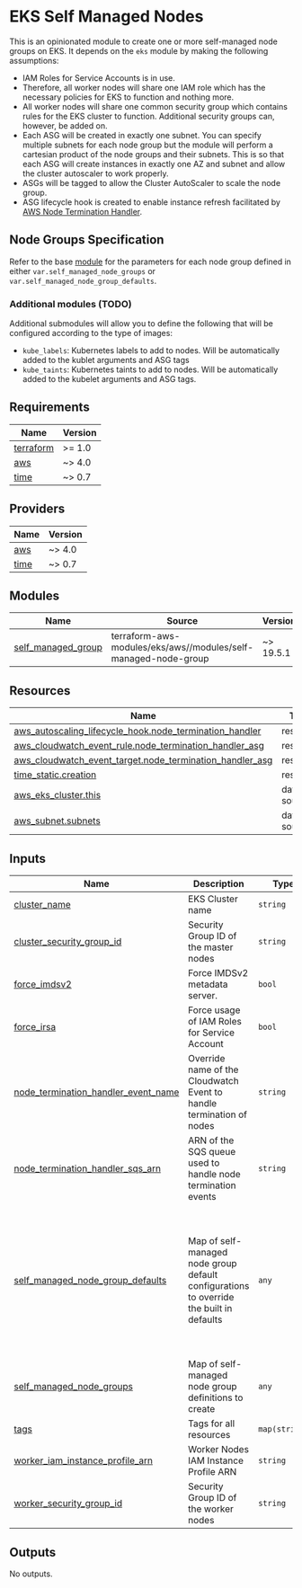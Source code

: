 # EKS Self Managed Nodes

This is an opinionated module to create one or more self-managed node groups on EKS. It depends on
the `eks` module by making the following assumptions:

- IAM Roles for Service Accounts is in use.
- Therefore, all worker nodes will share one IAM role which has the necessary policies for EKS
  to function and nothing more.
- All worker nodes will share one common security group which contains rules for the EKS cluster
  to function. Additional security groups can, however, be added on.
- Each ASG will be created in exactly one subnet. You can specify multiple subnets for each node
  group but the module will perform a cartesian product of the node groups and their subnets. This
  is so that each ASG will create instances in exactly one AZ and subnet and allow the cluster
  autoscaler to work properly.
- ASGs will be tagged to allow the Cluster AutoScaler to scale the node group.
- ASG lifecycle hook is created to enable instance refresh facilitated by
  [AWS Node Termination Handler](https://github.com/aws/aws-node-termination-handler).

## Node Groups Specification

Refer to the base
[module](https://github.com/terraform-aws-modules/terraform-aws-eks/tree/master/modules/self-managed-node-group)
for the parameters for each node group defined in either `var.self_managed_node_groups` or
`var.self_managed_node_group_defaults`.

### Additional modules (TODO)

Additional submodules will allow you to define the following that will be configured according to
the type of images:

- `kube_labels`: Kubernetes labels to add to nodes.
  Will be automatically added to the kublet arguments and ASG tags
- `kube_taints`: Kubernetes taints to add to nodes.
  Will be automatically added to the kubelet arguments and ASG tags.

<!-- BEGIN_TF_DOCS -->
## Requirements

| Name | Version |
|------|---------|
| <a name="requirement_terraform"></a> [terraform](#requirement\_terraform) | >= 1.0 |
| <a name="requirement_aws"></a> [aws](#requirement\_aws) | ~> 4.0 |
| <a name="requirement_time"></a> [time](#requirement\_time) | ~> 0.7 |

## Providers

| Name | Version |
|------|---------|
| <a name="provider_aws"></a> [aws](#provider\_aws) | ~> 4.0 |
| <a name="provider_time"></a> [time](#provider\_time) | ~> 0.7 |

## Modules

| Name | Source | Version |
|------|--------|---------|
| <a name="module_self_managed_group"></a> [self\_managed\_group](#module\_self\_managed\_group) | terraform-aws-modules/eks/aws//modules/self-managed-node-group | ~> 19.5.1 |

## Resources

| Name | Type |
|------|------|
| [aws_autoscaling_lifecycle_hook.node_termination_handler](https://registry.terraform.io/providers/hashicorp/aws/latest/docs/resources/autoscaling_lifecycle_hook) | resource |
| [aws_cloudwatch_event_rule.node_termination_handler_asg](https://registry.terraform.io/providers/hashicorp/aws/latest/docs/resources/cloudwatch_event_rule) | resource |
| [aws_cloudwatch_event_target.node_termination_handler_asg](https://registry.terraform.io/providers/hashicorp/aws/latest/docs/resources/cloudwatch_event_target) | resource |
| [time_static.creation](https://registry.terraform.io/providers/hashicorp/time/latest/docs/resources/static) | resource |
| [aws_eks_cluster.this](https://registry.terraform.io/providers/hashicorp/aws/latest/docs/data-sources/eks_cluster) | data source |
| [aws_subnet.subnets](https://registry.terraform.io/providers/hashicorp/aws/latest/docs/data-sources/subnet) | data source |

## Inputs

| Name | Description | Type | Default | Required |
|------|-------------|------|---------|:--------:|
| <a name="input_cluster_name"></a> [cluster\_name](#input\_cluster\_name) | EKS Cluster name | `string` | n/a | yes |
| <a name="input_cluster_security_group_id"></a> [cluster\_security\_group\_id](#input\_cluster\_security\_group\_id) | Security Group ID of the master nodes | `string` | n/a | yes |
| <a name="input_force_imdsv2"></a> [force\_imdsv2](#input\_force\_imdsv2) | Force IMDSv2 metadata server. | `bool` | `true` | no |
| <a name="input_force_irsa"></a> [force\_irsa](#input\_force\_irsa) | Force usage of IAM Roles for Service Account | `bool` | `true` | no |
| <a name="input_node_termination_handler_event_name"></a> [node\_termination\_handler\_event\_name](#input\_node\_termination\_handler\_event\_name) | Override name of the Cloudwatch Event to handle termination of nodes | `string` | `""` | no |
| <a name="input_node_termination_handler_sqs_arn"></a> [node\_termination\_handler\_sqs\_arn](#input\_node\_termination\_handler\_sqs\_arn) | ARN of the SQS queue used to handle node termination events | `string` | n/a | yes |
| <a name="input_self_managed_node_group_defaults"></a> [self\_managed\_node\_group\_defaults](#input\_self\_managed\_node\_group\_defaults) | Map of self-managed node group default configurations to override the built in defaults | `any` | <pre>{<br>  "create_iam_role": false,<br>  "create_security_group": false,<br>  "disk_size": 50,<br>  "ebs_optimized": true,<br>  "enable_monitoring": true,<br>  "instance_refresh": {<br>    "strategy": "Rolling"<br>  },<br>  "protect_from_scale_in": false,<br>  "update_launch_template_default_version": true<br>}</pre> | no |
| <a name="input_self_managed_node_groups"></a> [self\_managed\_node\_groups](#input\_self\_managed\_node\_groups) | Map of self-managed node group definitions to create | `any` | `{}` | no |
| <a name="input_tags"></a> [tags](#input\_tags) | Tags for all resources | `map(string)` | `{}` | no |
| <a name="input_worker_iam_instance_profile_arn"></a> [worker\_iam\_instance\_profile\_arn](#input\_worker\_iam\_instance\_profile\_arn) | Worker Nodes IAM Instance Profile ARN | `string` | n/a | yes |
| <a name="input_worker_security_group_id"></a> [worker\_security\_group\_id](#input\_worker\_security\_group\_id) | Security Group ID of the worker nodes | `string` | n/a | yes |

## Outputs

No outputs.
<!-- END_TF_DOCS -->
